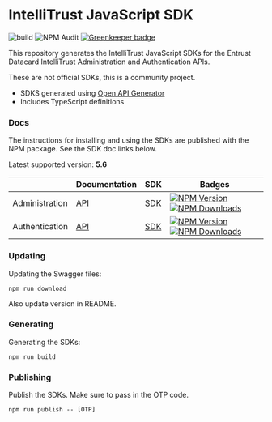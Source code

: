 # IntelliTrust JavaScript SDK

![build](https://github.com/maccuaa/intellitrust-js-sdk/workflows/build/badge.svg)
![NPM Audit](https://github.com/maccuaa/intellitrust-js-sdk/workflows/NPM%20Audit/badge.svg)
[![Greenkeeper badge](https://badges.greenkeeper.io/maccuaa/intellitrust-js-sdk.svg)](https://greenkeeper.io/)

This repository generates the IntelliTrust JavaScript SDKs for the Entrust Datacard IntelliTrust Administration and Authentication APIs.

These are not official SDKs, this is a community project.

- SDKS generated using [Open API Generator](https://openapi-generator.tech/)
- Includes TypeScript definitions

### Docs

The instructions for installing and using the SDKs are published with the NPM package. See the SDK doc links below.

Latest supported version: **5.6**

|                | Documentation                                                                       | SDK                                                                  | Badges                                                                                                                                                                                                                                                                        |
| -------------- | ----------------------------------------------------------------------------------- | -------------------------------------------------------------------- | ----------------------------------------------------------------------------------------------------------------------------------------------------------------------------------------------------------------------------------------------------------------------------- |
| Administration | [API](https://entrust.us.trustedauth.com/documentation/apiDocs/administration.html) | [SDK](https://www.npmjs.com/package/@maccuaa/intellitrust-admin-sdk) | [![NPM Version](https://badgen.net/npm/v/@maccuaa/intellitrust-admin-sdk)](https://badgen.net/npm/v/@maccuaa/intellitrust-admin-sdk) [![NPM Downloads](https://badgen.net/npm/dm/@maccuaa/intellitrust-admin-sdk)](https://badgen.net/npm/dm/@maccuaa/intellitrust-admin-sdk) |
| Authentication | [API](https://entrust.us.trustedauth.com/documentation/apiDocs/authentication.html) | [SDK](https://www.npmjs.com/package/@maccuaa/intellitrust-auth-sdk)  | [![NPM Version](https://badgen.net/npm/v/@maccuaa/intellitrust-auth-sdk)](https://badgen.net/npm/v/@maccuaa/intellitrust-auth-sdk) [![NPM Downloads](https://badgen.net/npm/dm/@maccuaa/intellitrust-auth-sdk)](https://badgen.net/npm/dm/@maccuaa/intellitrust-auth-sdk)     |

### Updating

Updating the Swagger files:

```shell
npm run download
```

Also update version in README.

### Generating

Generating the SDKs:

```shell
npm run build
```

### Publishing

Publish the SDKs. Make sure to pass in the OTP code.

```shell
npm run publish -- [OTP]
```
